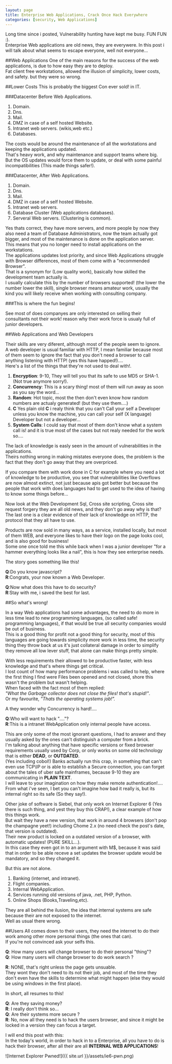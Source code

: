 ```yaml
---
layout: page 
title: Enterprise Web Applications, Crack Once Hack Everywhere
categories: [security, Web Applications]
---
```


Long time since i posted, Vulnerability hunting have kept me busy. FUN FUN :).  
Enterprise Web applications are old news, they are everywere. 
In this post i will talk about what seems to escape everyone, well not everyone...  

##Web Applications
One of the main reasons for the success of the web applications, is due to how easy they are to deploy.  
Fat client free workstations, allowed the illusion of simplicity, lower costs, and safety. but they were so wrong.   

##Lower Costs
This is probably the biggest Con ever sold! in IT.  

###Datacenter Before Web Applications.  

1. Domain.
2. Dns. 
3. Mail.
4. DMZ in case of a self hosted Website. 
5. Intranet web servers. (wikis,web etc.)
6. Databases.

The costs would be around the maintenance of all the workstations and keeping the applications updated.  
That's heavy work, and why maintenance and support teams where big.  
But the OS updates would force them to update, or deal with some painful incompatibilities (This made things safer!).  

###Datacenter, After Web Applications.

1. Domain.
2. Dns. 
3. Mail.
4. DMZ in case of a self hosted Website. 
5. Intranet web servers. 
6. Database Cluster (Web applications databases).
7. Serveral Web servers. (Clustering is common).

Yes thats correct, they have more servers, and more people by now they also need a team of Database Administrators, now the team actually got bigger,
and most of the maintenance is done on the application server.  
This means that you no longer need to install applications on the workstations.  
The applications updates lost priority, and since Web Applications struggle with Browser differences, most of them come with a "recommended Browser".  
That is a synonym for (Low quality work), basically how skilled the development team actually is.  
I usually calculate this by the number of browsers supported! (the lower the number lower the skill), single browser means amateur work, usually the kind you will likely receive when working with consulting company. 

###This is where the fun begins! 

See most of does companyes are only interested on selling their consultants not their work! reason why their work force is usualy full of junior developers. 

##Web Applications and Web Developers

Their skills are very diferent, although most of the people seem to ignore.  
A web developer is usual familiar with HTTP, I mean familiar because most of them seem to ignore the fact that you don't need a browser to call anything listening with HTTP!
(yes this have happed!)....  
Here's a list of the things that they're not used to deal with!.  

1. **Encryption**:  9-10, They will tell you that its safe to use MD5 or SHA-1. (Not true anymore sorry!).
2. **Concurrency**: This is a scary thing! most of them will run away as soon as you say the word... 
3. **Random**: Hot topic, most the then don't even know how random numbers are actualy generated! (but they use them....)
4. **C** Yes plain old **C** i realy think that you can't Call your self a Developer unless you know the machine, you can call your self (X language) Developer but not a developer...
5. **System Calls**: I could say that most of them don't know what a system call is! and it is true most of the cases but not realy needed for the work so.... 

The lack of knowledge is easly seen in the amount of vulnerabilities in the applications.  
Theirs nothing wrong in making mistates everyone does, the problem is the fact that they don't go away that they are overpriced.  

If you compare them with work done in C for example where you need a lot of knowledge to be productive, you see that vulnerabilities like Overflows are now almost extinct,
not just because apis got better but because the people that work with does languages had to get used to the idea of having to know some things before...  

Now look at the Web Development Sql, Cross site scripting, Cross site request forgery they are all old news, and they don't go away why is that?   
The last one is a clear evidence of their lack of knowledge on HTTP, the protocol that they all have to use.  

Products are now sold in many ways, as a service, installed locally, but most of them WEB, and everyone likes to have their logo on the page looks cool, and is also good for business!  
Some one once told me this while back when I was a junior developer "for a hammer everything looks like a nail", this is how they see enterprise needs.  

The story goes something like this!  

**Q**:Do you know javascript?  
**R**:Congrats, your now known a Web Developer.  

**Q**:Now what does this have to do security?  
**R**:Stay with me, i saved the best for last.   

##So what's wrong!

In a way Web applications had some advantages, the need to do more in less time lead to new programming languages, (so called safe! programming languages),
if that would be true all security companies would be out of business.  
This is a good thing for profit not a good thing for security, most of this languages are going towards simplicity more work in less time, the security thing they throw back at us
it's just collateral damage in order to simplify they remove all low lever stuff, that alone can make things pretty simple.

With less requirements their allowed to be productive faster, with less knowledge and that's where things get critical.  
I lost count of how many performance problems i was called to help, where the first thing I find were Files been opened and not closed, shore this wasn't the problem but
wasn't helping.  
When faced with the fact most of them replied:  
*"What the Garbage collector does not close the files! that's stupid!"*.  
Or my favourite, *"Thats the operating systems job!".* 

A they wonder why Concurrency is hard!....

**Q**:Who will want to hack "...."?  
**R**:This is a intranet WebApplication only internal people have access.  

This are only some of the most ignorant questions, I had to answer and they usually asked by the ones can't distinguish a computer from a brick.  
I'm talking about anything that have specific versions or fixed browser requirements usually used by Corp, or only works on some old technology that is either **DEAD**, or **OUTDATED**.  
(Yes including cobol!) Banks actually run this crap, in something that can't even use TCP\IP or is able to establish a Secure connection, you can forget about the tales of uber safe mainframes, because 9-10 they are communicating in **PLAIN TEXT**.  
I will leave to your imagination on how they make remote authentication!....  
From what i've seen, I bet you can't imagine how bad it really is, but its internal right so its safe (So they say!).  

Other joke of software is Siebel, that only work on Internet Explorer 6 (Yes there is such thing, and yest they buy this CRAP!), a clear example of how this things work.   
But wait they have a new version, that work in around 4 browsers (don't pop the champagne yeet!) including Chome 2.x (no need check the post's date, that version is outdated).  
Their new product is locked on a outdated version of a browser, with automatic updates! (PURE SKILL...).   
In this case they even got in to an argument with M$, because it was said that in order to be able receve a set updates the browser update would be mandatory, and so they changed it.  

But this are not alone.  

1. Banking (internet, and intranet).
3. Flight companies.
4. Internal WebApplication.
5. Services running old versions of java, .net, PHP, Python.
6. Online Shops (Books,Traveling,etc).

They are all behind the ilusion, the idea that internal systems are safe because their are not exposed to the internet.  
Well as usual there wrong.

##Users
All comes down to their users, they need the internet to do their work among other more personal things (the ones that can).  
If you're not convinced ask your selfs this.

**Q**: How many users will change browser to do their personal "thing"?  
**Q**: How many users will change browser to do work search ?  

**R**: NONE, that's right unless the page gets unsuable.   
They wont they don't need to its not their job, and most of the time they don't even have the skills to determine what
might happen (else they would be using windows in the first place).  

In short, all resumes to this!  

**Q**: Are they saving money?  
**R**: I really don't think so...  
**Q**: Are their systems more secure ?  
**R**: No, now all they need is to hack the users browser, and since it might be locked in a version they can focus a target.  

I will end this post with this:    
In the today's world, in order to hack in to a Enterprise, all you have to do is hack their browser, after all their are all **INTERNAL WEB APPLICATIONS**!  

![Internet Explorer Pwned!]({{ site.url }}/assets/ie6-pwn.png)






